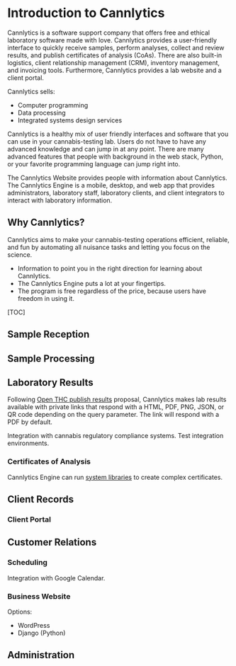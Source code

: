 # Introduction to Cannlytics

Cannlytics is a software support company that offers free and ethical laboratory software made with love. Cannlytics provides a user-friendly interface to quickly receive samples, perform analyses, collect and review results, and publish certificates of analysis (CoAs). There are also built-in logistics, client relationship management (CRM), inventory management, and invoicing tools. Furthermore, Cannlytics provides a lab website and a client portal.

Cannlytics sells:

* Computer programming
* Data processing
* Integrated systems design services

Cannlytics is a healthy mix of user friendly interfaces and software that you can use in your cannabis-testing lab. Users do not have to have any advanced knowledge and can jump in at any point. There are many advanced features that people with background in the web stack, Python, or your favorite programming language can jump right into.

The Cannlytics Website provides people with information about Cannlytics. The Cannlytics Engine is a mobile, desktop, and web app that provides administrators, laboratory staff, laboratory clients, and client integrators to interact with laboratory information.

## Why Cannlytics?

Cannlytics aims to make your cannabis-testing operations efficient, reliable, and fun by automating all nuisance tasks and letting you focus on the science.

* Information to point you in the right direction for learning about Cannlytics.
* The Cannlytics Engine puts a lot at your fingertips.
* The program is free regardless of the price, because users have freedom in using it.

[TOC]

## Sample Reception


## Sample Processing


## Laboratory Results

Following [Open THC publish results](https://github.com/openthc/lab#publish-results) proposal, Cannlytics makes lab results available with private links that respond with a HTML, PDF, PNG, JSON, or QR code depending on the query parameter. The link will respond with a PDF by default.

Integration with cannabis regulatory compliance systems. Test integration environments.


### Certificates of Analysis

Cannlytics Engine can run [system libraries](https://github.com/ahmetb/cloud-run-faq#can-i-run-my-own-system-libraries-and-tools) to create complex certificates.


## Client Records


### Client Portal



## Customer Relations


### Scheduling

Integration with Google Calendar.


### Business Website

Options:

  * WordPress
  * Django (Python)



## Administration


